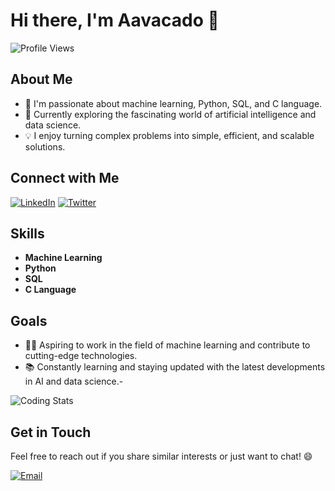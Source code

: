 
# Hi there, I'm Aavacado 👋
![Profile Views](https://komarev.com/ghpvc/?username=aavvvacado&color=blue)


## About Me

- 🌱 I'm passionate about machine learning, Python, SQL, and C language.
- 🔭 Currently exploring the fascinating world of artificial intelligence and data science.
- 💡 I enjoy turning complex problems into simple, efficient, and scalable solutions.

## Connect with Me

[![LinkedIn](https://img.shields.io/badge/LinkedIn-Connect-blue)](https://www.linkedin.com/in/vishal-pratap-singh-163280279/)
[![Twitter](https://img.shields.io/badge/Twitter-Follow-blue)](https://twitter.com/aavvvacado)


## Skills

- **Machine Learning**
- **Python**
- **SQL**
- **C Language**


## Goals

- 👨‍💻 Aspiring to work in the field of machine learning and contribute to cutting-edge technologies.
- 📚 Constantly learning and staying updated with the latest developments in AI and data science.-
 
![Coding Stats](https://github-readme-stats.vercel.app/api?username=aavvvacado&show_icons=true&hide_title=true&count_private=true&hide=prs&theme=radical)

## Get in Touch

Feel free to reach out if you share similar interests or just want to chat! 😄

[![Email](https://img.shields.io/badge/Email-Contact%20Me-red)](mailto:ashking.vp123@gmail.com)


